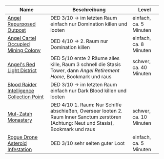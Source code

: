 |Name|Beschreibung|Level|
|---|---|---|
|[Angel Repurposed Outpost](http://de.sistersprobe.wikia.com/wiki/Angel_Repurposed_Outpost)|<span class="green">DED 3/10</span> -> im letzten Raum einfach nur Domination killen und looten|einfach, ca. 5 Minuten|
|[Angel Cartel Occupied Mining Colony](http://de.sistersprobe.wikia.com/wiki/Angel_Cartel_Occupied_Mining_Colony)|<span class="green">DED 4/10</span> -> 2. Raum nur Domination killen|einfach, ca. 8 Minuten|
|[Angel's Red Light District](https://sistersprobe.fandom.com/de/wiki/Angel%27s_Red_Light_District)|<span class="green">DED 5/10</span> erste 2 Räume alles kille, Raum 3 schnell die Stasis Tower, dann *Angel Retirement Home*, Bookmark und raus|schwer, ca. 40 Minuten|
|[Blood Raider Intelligence Collection Point](http://de.sistersprobe.wikia.com/wiki/Blood_Raider_Intelligence_Collection_Point)|<span class="green">DED 3/10</span> -> im letzten Raum einfach nur Dark Blood killen und looten||
|[Mul-Zatah Monastery](http://de.sistersprobe.wikia.com/wiki/Mul-Zatah_Monastery)|<span class="green">DED 4/10</span> 1. Raum: Nur Schiffe abschießen, Overseer looten 2. Raum Inner Sanctum zerstören (Achtung: Neut und Stasis), Bookmark und raus|schwer, ca. 10 Minuten|
|[Rogue Drone Asteroid Infestation](http://de.sistersprobe.wikia.com/wiki/Rogue_Drone_Asteroid_Infestation)|<span class="green">DED 3/10</span> sehr selten guter Loot|einfach, ca. 5 Minuten|
